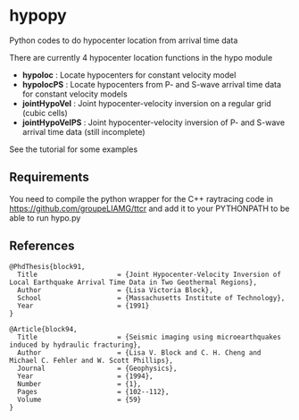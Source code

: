 # hypopy

Python codes to do hypocenter location from arrival time data

There are currently 4 hypocenter location functions in the hypo module

- **hypoloc** : Locate hypocenters for constant velocity model
- **hypolocPS** : Locate hypocenters from P- and S-wave arrival time data for constant velocity models
- **jointHypoVel** : Joint hypocenter-velocity inversion on a regular grid (cubic cells)
- **jointHypoVelPS** : Joint hypocenter-velocity inversion of P- and S-wave arrival time data (still incomplete)

See the tutorial for some examples

## Requirements

You need to compile the python wrapper for the C++ raytracing code in https://github.com/groupeLIAMG/ttcr and add it to your PYTHONPATH to be able to run hypo.py


## References

```
@PhdThesis{block91,
  Title                    = {Joint Hypocenter-Velocity Inversion of Local Earthquake Arrival Time Data in Two Geothermal Regions},
  Author                   = {Lisa Victoria Block},
  School                   = {Massachusetts Institute of Technology},
  Year                     = {1991}
}

@Article{block94,
  Title                    = {Seismic imaging using microearthquakes induced by hydraulic fracturing},
  Author                   = {Lisa V. Block and C. H. Cheng and Michael C. Fehler and W. Scott Phillips},
  Journal                  = {Geophysics},
  Year                     = {1994},
  Number                   = {1},
  Pages                    = {102--112},
  Volume                   = {59}
}
```
